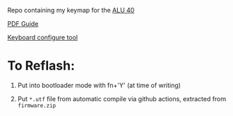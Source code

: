 Repo containing my keymap for the [ALU 40](https://huibenlab.com/products/alu40-keyboard)

[PDF Guide](https://docs.google.com/document/d/1VrAR7LBxWlqBlvYK_nyBICnxqGCwEAk5DvoHabuNcNI/edit?pli=1#heading=h.5ylc41ptpjge)

[Keyboard configure tool](https://nickcoutsos.github.io/keymap-editor/)

# To Reflash:

1. Put into bootloader mode with fn+'Y' (at time of writing)

2. Put `*.utf` file from automatic compile via github actions, extracted from `firmware.zip`
